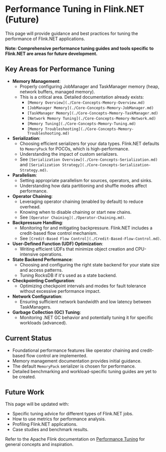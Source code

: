 # Performance Tuning in Flink.NET (Future)

This page will provide guidance and best practices for tuning the performance of Flink.NET applications.

**Note: Comprehensive performance tuning guides and tools specific to Flink.NET are areas for future development.**

## Key Areas for Performance Tuning

*   **Memory Management**:
    *   Properly configuring JobManager and TaskManager memory (heap, network buffers, managed memory).
    *   This is a critical area. Detailed documentation already exists:
        *   `[Memory Overview](./Core-Concepts-Memory-Overview.md)`
        *   `[JobManager Memory](./Core-Concepts-Memory-JobManager.md)`
        *   `[TaskManager Memory](./Core-Concepts-Memory-TaskManager.md)`
        *   `[Network Memory Tuning](./Core-Concepts-Memory-Network.md)`
        *   `[Memory Tuning](./Core-Concepts-Memory-Tuning.md)`
        *   `[Memory Troubleshooting](./Core-Concepts-Memory-Troubleshooting.md)`
*   **Serialization**:
    *   Choosing efficient serializers for your data types. Flink.NET defaults to `MemoryPack` for POCOs, which is high-performance.
    *   Understanding the impact of custom serializers.
    *   See `[Serialization Overview](./Core-Concepts-Serialization.md)` and `[Serialization Strategy](./Core-Concepts-Serialization-Strategy.md)`.
*   **Parallelism**:
    *   Setting appropriate parallelism for sources, operators, and sinks.
    *   Understanding how data partitioning and shuffle modes affect performance.
*   **Operator Chaining**:
    *   Leveraging operator chaining (enabled by default) to reduce overhead.
    *   Knowing when to disable chaining or start new chains.
    *   See `[Operator Chaining](./Operator-Chaining.md)`.
*   **Backpressure Handling**:
    *   Monitoring for and mitigating backpressure. Flink.NET includes a credit-based flow control mechanism.
    *   See `[Credit-Based Flow Control](./Credit-Based-Flow-Control.md)`.
*   **User-Defined Function (UDF) Optimization**:
    *   Writing efficient UDFs that minimize object creation and CPU-intensive operations.
*   **State Backend Performance**:
    *   Choosing and configuring the right state backend for your state size and access patterns.
    *   Tuning RocksDB if it's used as a state backend.
*   **Checkpointing Configuration**:
    *   Optimizing checkpoint intervals and modes for fault tolerance without excessive performance impact.
*   **Network Configuration**:
    *   Ensuring sufficient network bandwidth and low latency between TaskManagers.
*   **Garbage Collection (GC) Tuning**:
    *   Monitoring .NET GC behavior and potentially tuning it for specific workloads (advanced).

## Current Status

*   Foundational performance features like operator chaining and credit-based flow control are implemented.
*   Memory management documentation provides initial guidance.
*   The default `MemoryPack` serializer is chosen for performance.
*   Detailed benchmarking and workload-specific tuning guides are yet to be created.

## Future Work

This page will be updated with:
*   Specific tuning advice for different types of Flink.NET jobs.
*   How to use metrics for performance analysis.
*   Profiling Flink.NET applications.
*   Case studies and benchmark results.

Refer to the Apache Flink documentation on [Performance Tuning](https://nightlies.apache.org/flink/flink-docs-stable/docs/ops/performance_tuning/) for general concepts and inspiration.
